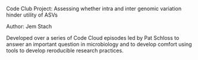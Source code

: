 Code Club Project: Assessing whether intra and inter genomic variation
 hinder utility of ASVs

Author: Jem Stach

Developed over a series of Code Cloud episodes led by Pat Schloss to answer
an important question in microbiology and to develop comfort using tools to develop reroducible research practices.
